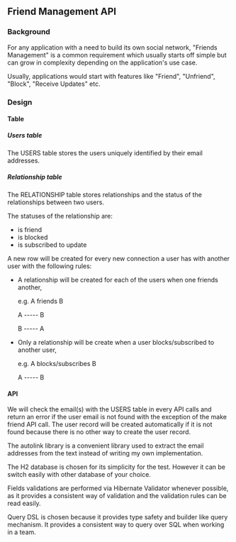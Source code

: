 ## Friend Management API

### Background

For any application with a need to build its own social network, "Friends Management" 
is a common requirement which usually starts off simple but can grow in complexity 
depending on the application's use case.

Usually, applications would start with features like "Friend", "Unfriend", "Block", 
"Receive Updates" etc.

### Design

#### Table

##### Users table
The USERS table stores the users uniquely identified by their email addresses.

##### Relationship table
The RELATIONSHIP table stores relationships and the status of the relationships 
between two users.

The statuses of the relationship are:
* is friend
* is blocked
* is subscribed to update

A new row will be created for every new connection a user has with another user with
the following rules:
* A relationship will be created for each of the users when one friends another, 

  e.g. A friends B

  A ----- B
  
  B ----- A

* Only a relationship will be create when a user blocks/subscribed to another user, 

  e.g. A blocks/subscribes B

  A ----- B 

#### API
We will check the email(s) with the USERS table in every API calls and return an error if
the user email is not found with the exception of the make friend API call. The user record
will be created automatically if it is not found because there is no other way to create the
user record. 

The autolink library is a convenient library used to extract the email addresses from the 
text instead of writing my own implementation.

The H2 database is chosen for its simplicity for the test. However it can be switch easily 
with other database of your choice.

Fields validations are performed via Hibernate Validator whenever possible, as it provides a
consistent way of validation and the validation rules can be read easily.

Query DSL is chosen because it provides type safety and builder like query mechanism. It 
provides a consistent way to query over SQL when working in a team.

